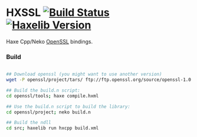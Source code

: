
# HXSSL [![Build Status](https://travis-ci.org/tong/hxssl.svg?branch=master)](https://travis-ci.org/tong/hxssl) [![Haxelib Version](https://img.shields.io/github/tag/tong/hxssl.svg?style=flat&label=haxelib)](http://lib.haxe.org/p/hxssl)

Haxe Cpp/Neko [OpenSSL](https://www.openssl.org/) bindings.


### Build

```sh

## Download openssl (you might want to use another version)
wget -P openssl/project/tars/ ftp://ftp.openssl.org/source/openssl-1.0.2g.tar.gz

## Build the build.n script:
cd openssl/tools; haxe compile.hxml

## Use the build.n script to build the library:
cd openssl/project; neko build.n

## Build the ndll
cd src; haxelib run hxcpp build.xml
```
